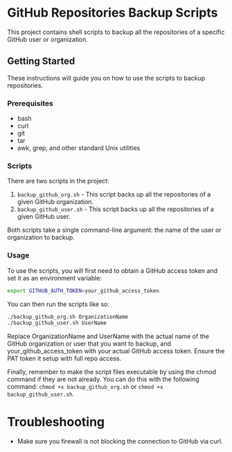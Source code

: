 # GitHub Repositories Backup Scripts

This project contains shell scripts to backup all the repositories of a specific GitHub user or organization.

## Getting Started

These instructions will guide you on how to use the scripts to backup repositories.

### Prerequisites

- bash
- curl
- git
- tar
- awk, grep, and other standard Unix utilities

### Scripts

There are two scripts in the project:

1. `backup_github_org.sh` - This script backs up all the repositories of a given GitHub organization.
2. `backup_github_user.sh` - This script backs up all the repositories of a given GitHub user.

Both scripts take a single command-line argument: the name of the user or organization to backup.

### Usage

To use the scripts, you will first need to obtain a GitHub access token and set it as an environment variable:

```bash
export GITHUB_AUTH_TOKEN=your_github_access_token
```

You can then run the scripts like so:

```bash
./backup_github_org.sh OrganizationName
./backup_github_user.sh UserName
```
Replace OrganizationName and UserName with the actual name of the GitHub organization or user that you want to backup, and your_github_access_token with your actual GitHub access token. Ensure the PAT token it setup with full repo access.

Finally, remember to make the script files executable by using the chmod command if they are not already. You can do this with the following command: 
    `chmod +x backup_github_org.sh` or `chmod +x backup_github_user.sh`.

# Troubleshooting

- Make sure you firewall is not blocking the connection to GitHub via curl.
